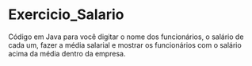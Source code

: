 # Exercicio_Salario
Código em Java para você digitar o nome dos funcionários, o salário de cada um, fazer a média salarial e mostrar os funcionários com o salário acima da média dentro da empresa.
